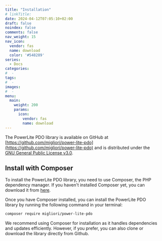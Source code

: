 ```yaml
---
title: "Installation"
# linkTitle:
date: 2024-04-12T07:05:10+02:00
draft: false
noindex: false
comments: false
nav_weight: 15
nav_icon:
  vendor: fas
  name: download
  color: '#548289'
series:
  - Docs
categories:
#  -
tags:
#  -
images:
#  -
menu:
  main:
    weight: 200
    params:
      icon:
        vendor: fas
        name: download
---
```


The PowerLite PDO library is available on GitHub at [https://github.com/migliori/power-lite-pdo](https://github.com/migliori/power-lite-pdo) and is distributed under the [GNU General Public License v3.0](https://choosealicense.com/licenses/gpl-3.0/).

## Install with Composer

To install the PowerLite PDO library, you need to use Composer, the PHP dependency manager. If you haven't installed Composer yet, you can download it from [here](https://getcomposer.org/).

Once you have Composer installed, you can install the PowerLite PDO library by running the following command in your terminal:

```sh
composer require migliori/power-lite-pdo
```

We recommend using Composer for installation as it handles dependencies and updates efficiently. However, if you prefer, you can also clone or download the library directly from Github.
